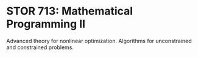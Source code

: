 # STOR 713: Mathematical Programming II

Advanced theory for nonlinear optimization. Algorithms for unconstrained and constrained problems.